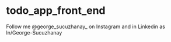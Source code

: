 # todo_app_front_end
Follow me @george_sucuzhanay_ on Instagram and in Linkedin as ln/George-Sucuzhanay
